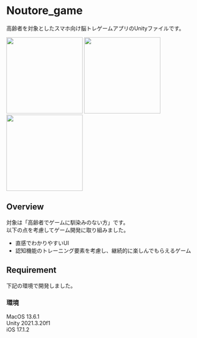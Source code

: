 # Noutore_game

高齢者を対象としたスマホ向け脳トレゲームアプリのUnityファイルです。

<img src="https://github.com/aozam3/Noutore_game/assets/65112280/47cba34d-2882-4342-8c34-49420c43e646.gif" width="200">
<img src="https://github.com/aozam3/Noutore_game/assets/65112280/326438bf-35c8-496c-9c0c-004b34f6b45b.gif" width="200">
<img src="https://github.com/aozam3/Noutore_game/assets/65112280/917adc27-2e82-4e5a-99d8-331081534e25.png" width="200">

## Overview
対象は「高齢者でゲームに馴染みのない方」です。</br>
以下の点を考慮してゲーム開発に取り組みました。

* 直感でわかりやすいUI
* 認知機能のトレーニング要素を考慮し、継続的に楽しんでもらえるゲーム

## Requirement
下記の環境で開発しました。

### 環境
MacOS 13.6.1</br>
Unity 2021.3.20f1</br>
iOS 17.1.2</br>
